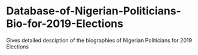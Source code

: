 # Database-of-Nigerian-Politicians-Bio-for-2019-Elections
Gives detailed desciption of the biographies of Nigerian Politicians for 2019 Elections
